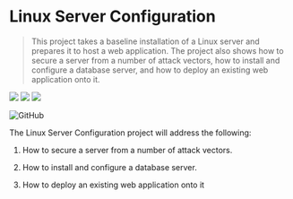 ﻿# Linux Server Configuration

> This project takes a baseline installation of a Linux server and prepares it to host a web application. The project also shows how to secure a server from a number of attack vectors, how to install and configure a database server, and how to deploy an existing web application onto it.

![](https://upload.wikimedia.org/wikipedia/commons/f/f8/Python_logo_and_wordmark.svg)
![](https://upload.wikimedia.org/wikipedia/commons/thumb/2/29/Postgresql_elephant.svg/200px-Postgresql_elephant.svg.png)
![](https://upload.wikimedia.org/wikipedia/commons/9/9d/Ubuntu_logo.svg)

![GitHub](https://img.shields.io/github/license/mashape/apistatus.svg)

The Linux Server Configuration project will address the following:

1. How to secure a server from a number of attack vectors. 

2. How to install and configure a database server.

3. How to deploy an existing web application onto it
